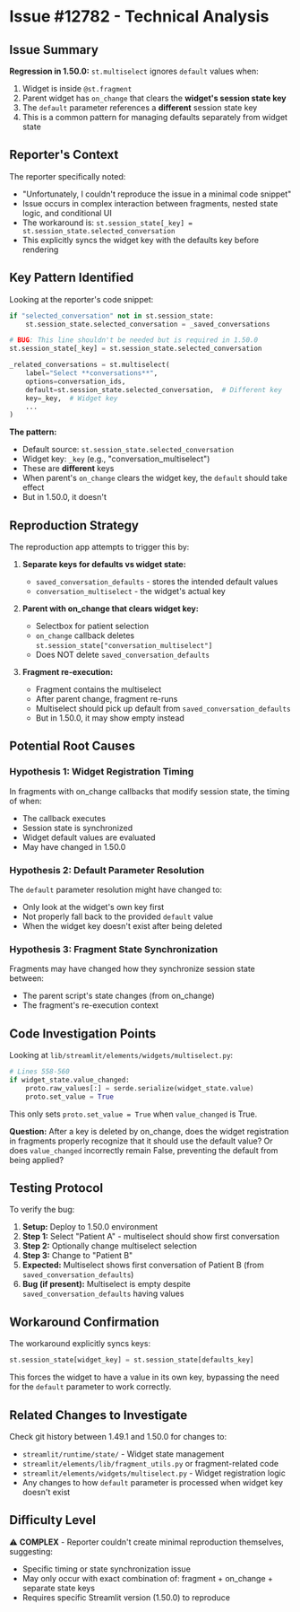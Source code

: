 # Issue #12782 - Technical Analysis

## Issue Summary

**Regression in 1.50.0:** `st.multiselect` ignores `default` values when:
1. Widget is inside `@st.fragment`
2. Parent widget has `on_change` that clears the **widget's session state key**
3. The `default` parameter references a **different** session state key
4. This is a common pattern for managing defaults separately from widget state

## Reporter's Context

The reporter specifically noted:
- "Unfortunately, I couldn't reproduce the issue in a minimal code snippet"
- Issue occurs in complex interaction between fragments, nested state logic, and conditional UI
- The workaround is: `st.session_state[_key] = st.session_state.selected_conversation`
- This explicitly syncs the widget key with the defaults key before rendering

## Key Pattern Identified

Looking at the reporter's code snippet:

```python
if "selected_conversation" not in st.session_state:
    st.session_state.selected_conversation = _saved_conversations

# BUG: This line shouldn't be needed but is required in 1.50.0
st.session_state[_key] = st.session_state.selected_conversation

_related_conversations = st.multiselect(
    label="Select **conversations**",
    options=conversation_ids,
    default=st.session_state.selected_conversation,  # Different key
    key=_key,  # Widget key
    ...
)
```

**The pattern:**
- Default source: `st.session_state.selected_conversation`
- Widget key: `_key` (e.g., "conversation_multiselect")
- These are **different** keys
- When parent's `on_change` clears the widget key, the `default` should take effect
- But in 1.50.0, it doesn't

## Reproduction Strategy

The reproduction app attempts to trigger this by:

1. **Separate keys for defaults vs widget state:**
   - `saved_conversation_defaults` - stores the intended default values
   - `conversation_multiselect` - the widget's actual key

2. **Parent with on_change that clears widget key:**
   - Selectbox for patient selection
   - `on_change` callback deletes `st.session_state["conversation_multiselect"]`
   - Does NOT delete `saved_conversation_defaults`

3. **Fragment re-execution:**
   - Fragment contains the multiselect
   - After parent change, fragment re-runs
   - Multiselect should pick up default from `saved_conversation_defaults`
   - But in 1.50.0, it may show empty instead

## Potential Root Causes

### Hypothesis 1: Widget Registration Timing
In fragments with on_change callbacks that modify session state, the timing of when:
- The callback executes
- Session state is synchronized
- Widget default values are evaluated
- May have changed in 1.50.0

### Hypothesis 2: Default Parameter Resolution
The `default` parameter resolution might have changed to:
- Only look at the widget's own key first
- Not properly fall back to the provided `default` value
- When the widget key doesn't exist after being deleted

### Hypothesis 3: Fragment State Synchronization
Fragments may have changed how they synchronize session state between:
- The parent script's state changes (from on_change)
- The fragment's re-execution context

## Code Investigation Points

Looking at `lib/streamlit/elements/widgets/multiselect.py`:

```python
# Lines 558-560
if widget_state.value_changed:
    proto.raw_values[:] = serde.serialize(widget_state.value)
    proto.set_value = True
```

This only sets `proto.set_value = True` when `value_changed` is True.

**Question:** After a key is deleted by on_change, does the widget registration in fragments properly recognize that it should use the default value? Or does `value_changed` incorrectly remain False, preventing the default from being applied?

## Testing Protocol

To verify the bug:

1. **Setup:** Deploy to 1.50.0 environment
2. **Step 1:** Select "Patient A" - multiselect should show first conversation
3. **Step 2:** Optionally change multiselect selection
4. **Step 3:** Change to "Patient B"
5. **Expected:** Multiselect shows first conversation of Patient B (from `saved_conversation_defaults`)
6. **Bug (if present):** Multiselect is empty despite `saved_conversation_defaults` having values

## Workaround Confirmation

The workaround explicitly syncs keys:
```python
st.session_state[widget_key] = st.session_state[defaults_key]
```

This forces the widget to have a value in its own key, bypassing the need for the `default` parameter to work correctly.

## Related Changes to Investigate

Check git history between 1.49.1 and 1.50.0 for changes to:
- `streamlit/runtime/state/` - Widget state management
- `streamlit/elements/lib/fragment_utils.py` or fragment-related code
- `streamlit/elements/widgets/multiselect.py` - Widget registration logic
- Any changes to how `default` parameter is processed when widget key doesn't exist

## Difficulty Level

⚠️ **COMPLEX** - Reporter couldn't create minimal reproduction themselves, suggesting:
- Specific timing or state synchronization issue
- May only occur with exact combination of: fragment + on_change + separate state keys
- Requires specific Streamlit version (1.50.0) to reproduce


